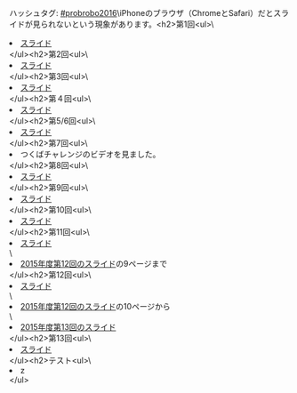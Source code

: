 ハッシュタグ: <a href="https://twitter.com/hashtag/probrobo2016?src=hash" target="_blank">#probrobo2016</a>\\iPhoneのブラウザ（ChromeとSafari）だとスライドが見られないという現象があります。\<h2>第1回</h2>\<ul>\ 	<li><a href="https://lab.ueda.asia/?presenpress=%e7%a2%ba%e7%8e%87%e3%83%ad%e3%83%9c%e3%83%86%e3%82%a3%e3%82%af%e3%82%b92016%e7%ac%ac1%e5%9b%9e">スライド</a></li>\</ul>\<h2>第2回</h2>\<ul>\ 	<li><a href="https://lab.ueda.asia/?presenpress=%e7%a2%ba%e7%8e%87%e3%83%ad%e3%83%9c%e3%83%86%e3%82%a3%e3%82%af%e3%82%b92016%e7%ac%ac2%e5%9b%9e">スライド</a></li>\</ul>\<h2>第3回</h2>\<ul>\ 	<li><a href="https://lab.ueda.asia/?presenpress=%e7%a2%ba%e7%8e%87%e3%83%ad%e3%83%9c%e3%83%86%e3%82%a3%e3%82%af%e3%82%b92016%e7%ac%ac3%e5%9b%9e" target="_blank">スライド</a></li>\</ul>\<h2>第４回</h2>\<ul>\ 	<li><a href="https://lab.ueda.asia/?presenpress=%e7%a2%ba%e7%8e%87%e3%83%ad%e3%83%9c%e3%83%86%e3%82%a3%e3%82%af%e3%82%b92016%e7%ac%ac4%e5%9b%9e" target="_blank">スライド</a></li>\</ul>\<h2>第5/6回</h2>\<ul>\ 	<li><a href="https://lab.ueda.asia/?presenpress=%e7%a2%ba%e7%8e%87%e3%83%ad%e3%83%9c%e3%83%86%e3%82%a3%e3%82%af%e3%82%b92016%e7%ac%ac5%e5%9b%9e" target="_blank">スライド</a></li>\</ul>\<h2>第7回</h2>\<ul>\ 	<li>つくばチャレンジのビデオを見ました。</li>\</ul>\<h2>第8回</h2>\<ul>\ 	<li><a href="/?presenpress=%E7%A2%BA%E7%8E%87%E3%83%AD%E3%83%9C%E3%83%86%E3%82%A3%E3%82%AF%E3%82%B92016%E7%AC%AC8%E5%9B%9E" target="_blank">スライド</a></li>\</ul>\<h2>第9回</h2>\<ul>\ 	<li><a href="https://lab.ueda.asia/?presenpress=%e7%a2%ba%e7%8e%87%e3%83%ad%e3%83%9c%e3%83%86%e3%82%a3%e3%82%af%e3%82%b92016%e7%ac%ac9%e5%9b%9e">スライド</a></li>\</ul>\<h2>第10回</h2>\<ul>\ 	<li><a href="https://lab.ueda.asia/?presenpress=%e7%a2%ba%e7%8e%87%e3%83%ad%e3%83%9c%e3%83%86%e3%82%a3%e3%82%af%e3%82%b92016%e7%ac%ac10%e5%9b%9e">スライド</a></li>\</ul>\<h2>第11回</h2>\<ul>\ 	<li><a href="https://lab.ueda.asia/?presenpress=%e7%a2%ba%e7%8e%87%e3%83%ad%e3%83%9c%e3%83%86%e3%82%a3%e3%82%af%e3%82%b92016%e7%ac%ac11%e5%9b%9e" target="_blank">スライド</a></li>\ 	<li><a href="http://www.slideshare.net/ryuichiueda/12-56193565">2015年度第12回のスライド</a>の9ページまで</li>\</ul>\<h2>第12回</h2>\<ul>\ 	<li><a href="https://lab.ueda.asia/?presenpress=%e7%a2%ba%e7%8e%87%e3%83%ad%e3%83%9c%e3%83%86%e3%82%a3%e3%82%af%e3%82%b92016%e7%ac%ac12%e5%9b%9e">スライド</a></li>\ 	<li><a href="http://www.slideshare.net/ryuichiueda/12-56193565">2015年度第12回のスライド</a>の10ページから</li>\ 	<li><a href="http://www.slideshare.net/ryuichiueda/13-57036730">2015年度第13回のスライド</a></li>\</ul>\<h2>第13回</h2>\<ul>\ 	<li><a href="https://lab.ueda.asia/?presenpress=%e7%a2%ba%e7%8e%87%e3%83%ad%e3%83%9c%e3%83%86%e3%82%a3%e3%82%af%e3%82%b92016%e7%ac%ac13%e5%9b%9e" target="_blank">スライド</a></li>\</ul>\<h2>テスト</h2>\<ul>\ 	<li>z</li>\</ul>

